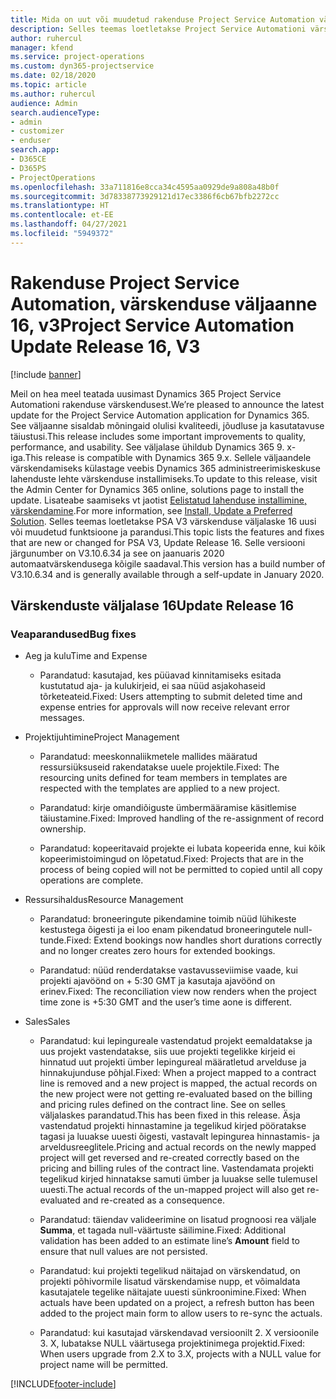 ```yaml
---
title: Mida on uut või muudetud rakenduse Project Service Automation värskenduse väljaandes 16, V3
description: Selles teemas loetletakse Project Service Automationi värskenduse väljalaske 16, V3 saadaolevaid funktsioone ja parandusi.
author: ruhercul
manager: kfend
ms.service: project-operations
ms.custom: dyn365-projectservice
ms.date: 02/18/2020
ms.topic: article
ms.author: ruhercul
audience: Admin
search.audienceType:
- admin
- customizer
- enduser
search.app:
- D365CE
- D365PS
- ProjectOperations
ms.openlocfilehash: 33a711816e8cca34c4595aa0929de9a808a48b0f
ms.sourcegitcommit: 3d78338773929121d17ec3386f6cb67bfb2272cc
ms.translationtype: HT
ms.contentlocale: et-EE
ms.lasthandoff: 04/27/2021
ms.locfileid: "5949372"
---
```

# <a name="project-service-automation-update-release-16-v3"></a><span data-ttu-id="b9461-103">Rakenduse Project Service Automation, värskenduse väljaanne 16, v3</span><span class="sxs-lookup"><span data-stu-id="b9461-103">Project Service Automation Update Release 16, V3</span></span>

[!include [banner](../includes/psa-now-project-operations.md)]

<span data-ttu-id="b9461-104">Meil on hea meel teatada uusimast Dynamics 365 Project Service Automationi rakenduse värskendusest.</span><span class="sxs-lookup"><span data-stu-id="b9461-104">We’re pleased to announce the latest update for the Project Service Automation application for Dynamics 365.</span></span> <span data-ttu-id="b9461-105">See väljaanne sisaldab mõningaid olulisi kvaliteedi, jõudluse ja kasutatavuse täiustusi.</span><span class="sxs-lookup"><span data-stu-id="b9461-105">This release includes some important improvements to quality, performance, and usability.</span></span>  <span data-ttu-id="b9461-106">See väljalase ühildub Dynamics 365 9. x-iga.</span><span class="sxs-lookup"><span data-stu-id="b9461-106">This release is compatible with Dynamics 365 9.x.</span></span> <span data-ttu-id="b9461-107">Sellele väljaandele värskendamiseks külastage veebis Dynamics 365 administreerimiskeskuse lahenduste lehte värskenduse installimiseks.</span><span class="sxs-lookup"><span data-stu-id="b9461-107">To update to this release, visit the Admin Center for Dynamics 365 online, solutions page to install the update.</span></span> <span data-ttu-id="b9461-108">Lisateabe saamiseks vt jaotist [Eelistatud lahenduse installimine, värskendamine](/dynamics365/project-service/upgrade-psa-home-page).</span><span class="sxs-lookup"><span data-stu-id="b9461-108">For more information, see [Install, Update a Preferred Solution](/dynamics365/project-service/upgrade-psa-home-page).</span></span>
<span data-ttu-id="b9461-109">Selles teemas loetletakse PSA V3 värskenduse väljalaske 16 uusi või muudetud funktsioone ja parandusi.</span><span class="sxs-lookup"><span data-stu-id="b9461-109">This topic lists the features and fixes that are new or changed for PSA V3, Update Release 16.</span></span> <span data-ttu-id="b9461-110">Selle versiooni järgunumber on V3.10.6.34 ja see on jaanuaris 2020 automaatvärskendusega kõigile saadaval.</span><span class="sxs-lookup"><span data-stu-id="b9461-110">This version has a build number of V3.10.6.34 and is generally available through a self-update in January 2020.</span></span>


## <a name="update-release-16"></a><span data-ttu-id="b9461-111">Värskenduste väljalase 16</span><span class="sxs-lookup"><span data-stu-id="b9461-111">Update Release 16</span></span>

### <a name="bug-fixes"></a><span data-ttu-id="b9461-112">Veaparandused</span><span class="sxs-lookup"><span data-stu-id="b9461-112">Bug fixes</span></span>

-   <span data-ttu-id="b9461-113">Aeg ja kulu</span><span class="sxs-lookup"><span data-stu-id="b9461-113">Time and Expense</span></span>

    -   <span data-ttu-id="b9461-114">Parandatud: kasutajad, kes püüavad kinnitamiseks esitada kustutatud aja- ja kulukirjeid, ei saa nüüd asjakohaseid tõrketeateid.</span><span class="sxs-lookup"><span data-stu-id="b9461-114">Fixed: Users attempting to submit deleted time and expense entries for approvals will now receive relevant error messages.</span></span>

-   <span data-ttu-id="b9461-115">Projektijuhtimine</span><span class="sxs-lookup"><span data-stu-id="b9461-115">Project Management</span></span>

    -   <span data-ttu-id="b9461-116">Parandatud: meeskonnaliikmetele mallides määratud ressursiüksuseid rakendatakse uuele projektile.</span><span class="sxs-lookup"><span data-stu-id="b9461-116">Fixed: The resourcing units defined for team members in templates are respected with the templates are applied to a new project.</span></span>

    -   <span data-ttu-id="b9461-117">Parandatud: kirje omandiõiguste ümbermääramise käsitlemise täiustamine.</span><span class="sxs-lookup"><span data-stu-id="b9461-117">Fixed: Improved handling of the re-assignment of record ownership.</span></span>

    -   <span data-ttu-id="b9461-118">Parandatud: kopeeritavaid projekte ei lubata kopeerida enne, kui kõik kopeerimistoimingud on lõpetatud.</span><span class="sxs-lookup"><span data-stu-id="b9461-118">Fixed: Projects that are in the process of being copied will not be permitted to copied until all copy operations are complete.</span></span>

-   <span data-ttu-id="b9461-119">Ressursihaldus</span><span class="sxs-lookup"><span data-stu-id="b9461-119">Resource Management</span></span>

    -   <span data-ttu-id="b9461-120">Parandatud: broneeringute pikendamine toimib nüüd lühikeste kestustega õigesti ja ei loo enam pikendatud broneeringutele null-tunde.</span><span class="sxs-lookup"><span data-stu-id="b9461-120">Fixed: Extend bookings now handles short durations correctly and no longer creates zero hours for extended bookings.</span></span>

    -   <span data-ttu-id="b9461-121">Parandatud: nüüd renderdatakse vastavusseviimise vaade, kui projekti ajavöönd on + 5:30 GMT ja kasutaja ajavöönd on erinev.</span><span class="sxs-lookup"><span data-stu-id="b9461-121">Fixed: The reconciliation view now renders when the project time zone is +5:30 GMT and the user’s time aone is different.</span></span>

-   <span data-ttu-id="b9461-122">Sales</span><span class="sxs-lookup"><span data-stu-id="b9461-122">Sales</span></span>

    -   <span data-ttu-id="b9461-123">Parandatud: kui lepingureale vastendatud projekt eemaldatakse ja uus projekt vastendatakse, siis uue projekti tegelikke kirjeid ei hinnatud uut projekti ümber lepingureal määratletud arvelduse ja hinnakujunduse põhjal.</span><span class="sxs-lookup"><span data-stu-id="b9461-123">Fixed: When a project mapped to a contract line is removed and a new project is mapped, the actual records on the new project were not getting re-evaluated based on the billing and pricing rules defined on the contract line.</span></span> <span data-ttu-id="b9461-124">See on selles väljalaskes parandatud.</span><span class="sxs-lookup"><span data-stu-id="b9461-124">This has been fixed in this release.</span></span> <span data-ttu-id="b9461-125">Äsja vastendatud projekti hinnastamine ja tegelikud kirjed pööratakse tagasi ja luuakse uuesti õigesti, vastavalt lepingurea hinnastamis- ja arveldusreeglitele.</span><span class="sxs-lookup"><span data-stu-id="b9461-125">Pricing and actual records on the newly mapped project will get reversed and re-created correctly based on the pricing and billing rules of the contract line.</span></span> <span data-ttu-id="b9461-126">Vastendamata projekti tegelikud kirjed hinnatakse samuti ümber ja luuakse selle tulemusel uuesti.</span><span class="sxs-lookup"><span data-stu-id="b9461-126">The actual records of the un-mapped project will also get re-evaluated and re-created as a consequence.</span></span>

    -   <span data-ttu-id="b9461-127">Parandatud: täiendav valideerimine on lisatud prognoosi rea väljale **Summa**, et tagada null-väärtuste säilimine.</span><span class="sxs-lookup"><span data-stu-id="b9461-127">Fixed: Additional validation has been added to an estimate line’s **Amount** field to ensure that null values are not persisted.</span></span>

    -   <span data-ttu-id="b9461-128">Parandatud: kui projekti tegelikud näitajad on värskendatud, on projekti põhivormile lisatud värskendamise nupp, et võimaldata kasutajatele tegelike näitajate uuesti sünkroonimine.</span><span class="sxs-lookup"><span data-stu-id="b9461-128">Fixed: When actuals have been updated on a project, a refresh button has been added to the project main form to allow users to re-sync the actuals.</span></span>

    -   <span data-ttu-id="b9461-129">Parandatud: kui kasutajad värskendavad versioonilt 2. X versioonile 3. X, lubatakse NULL väärtusega projektinimega projektid.</span><span class="sxs-lookup"><span data-stu-id="b9461-129">Fixed: When users upgrade from 2.X to 3.X, projects with a NULL value for project name will be permitted.</span></span>



[!INCLUDE[footer-include](../includes/footer-banner.md)]